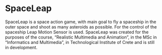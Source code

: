 # SpaceLeap
SpaceLeap is a space action game, with main goal to fly a spaceship in the outer space and shoot as many asteroids as possible. For the control of the spaceship Leap Motion Sensor is used. SpaceLeap was created for the purposes of the course, “Realistic Multimedia and Animation”, in the MSc in “Informatics and Multimedia”, in Technological Institute of Crete and is still in development. 
